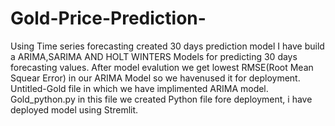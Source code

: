 # Gold-Price-Prediction-
Using Time series forecasting created 30 days prediction model
I have build a ARIMA,SARIMA AND HOLT WINTERS Models for predicting 30 days forecasting values.
After model evalution we get lowest RMSE(Root Mean Squear Error) in our ARIMA Model so we havenused it for deployment.
Untitled-Gold file in which we have implimented ARIMA model.
Gold_python.py in this file we created Python file fore deployment,
i have deployed model using Stremlit.
